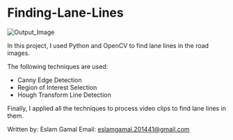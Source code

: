 # Finding-Lane-Lines

![Output_Image](https://user-images.githubusercontent.com/42329717/81047672-32c4ac80-8ebb-11ea-865e-1bd296ef0c70.png)

In this project, I used Python and OpenCV to find lane lines in the road images.

The following techniques are used:

  - Canny Edge Detection
  - Region of Interest Selection
  - Hough Transform Line Detection
  
Finally, I applied all the techniques to process video clips to find lane lines in them.

Written by: Eslam Gamal
Email: eslamgamal.201441@gmail.com
